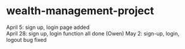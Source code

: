 # wealth-management-project



April 5: sign up, login page added  
April 28: sign up, login function all done (Owen)
May 2: sign-up, login, logout bug fixed
